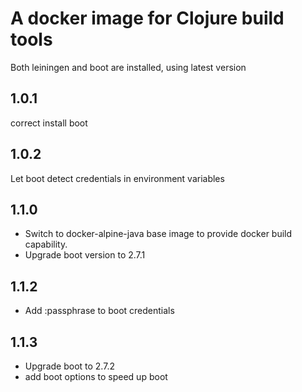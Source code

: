 # A docker image for Clojure build tools 

Both leiningen and boot are installed, using latest version

## 1.0.1
 correct install boot

## 1.0.2
 Let boot detect credentials in environment variables

## 1.1.0
 * Switch to docker-alpine-java base image to provide docker build capability.
 * Upgrade boot version to 2.7.1 

## 1.1.2
 * Add :passphrase to boot credentials

## 1.1.3
 * Upgrade boot to 2.7.2
 * add boot options to speed up boot
